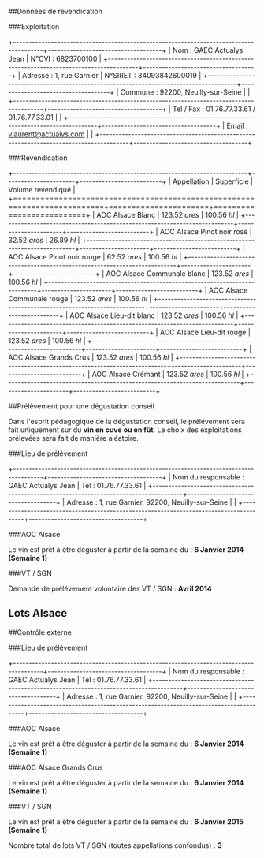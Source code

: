 ##Données de revendication

###Exploitation

+---------------------------------------------------------------------------------------+------------------------------------+
| Nom : GAEC Actualys Jean                                                              |  N°CVI : 6823700100                |
+---------------------------------------------------------------------------------------+------------------------------------+
| Adresse : 1, rue Garnier                                                              | N°SIRET : 34093842600019           |
+---------------------------------------------------------------------------------------+------------------------------------+
| Commune : 92200, Neuilly-sur-Seine                                                    |                                    |
+---------------------------------------------------------------------------------------+------------------------------------+
| Tel / Fax : 01.76.77.33.61 / 01.76.77.33.01                                           |                                    | 
+---------------------------------------------------------------------------------------+------------------------------------+
| Email : vlaurent@actualys.com                                                         |                                    |
+---------------------------------------------------------------------------------------+------------------------------------+

###Revendication

+--------------------------------------------------------------------------+----------------------+--------------------------+
| Appellation                                                              | Superficie           | Volume revendiqué        |
+==========================================================================+======================+==========================+
| AOC Alsace Blanc                                                         | 123.52 _ares_        | 100.56 _hl_              |
+--------------------------------------------------------------------------+----------------------+--------------------------+
| AOC Alsace Pinot noir rosé                                               |  32.52 _ares_        |  26.89 _hl_              |
+--------------------------------------------------------------------------+----------------------+--------------------------+
| AOC Alsace Pinot noir rouge                                              |  62.52 _ares_        | 100.56 _hl_              |
+--------------------------------------------------------------------------+----------------------+--------------------------+
| AOC Alsace Communale blanc                                               | 123.52 _ares_        | 100.56 _hl_              |
+--------------------------------------------------------------------------+----------------------+--------------------------+
| AOC Alsace Communale rouge                                               | 123.52 _ares_        | 100.56 _hl_              |
+--------------------------------------------------------------------------+----------------------+--------------------------+
| AOC Alsace Lieu-dit blanc                                                | 123.52 _ares_        | 100.56 _hl_              |
+--------------------------------------------------------------------------+----------------------+--------------------------+
| AOC Alsace Lieu-dit rouge                                                | 123.52 _ares_        | 100.56 _hl_              |
+--------------------------------------------------------------------------+----------------------+--------------------------+
| AOC Alsace Grands Crus                                                   | 123.52 _ares_        | 100.56 _hl_              |
+--------------------------------------------------------------------------+----------------------+--------------------------+
| AOC Alsace Crémant                                                       | 123.52 _ares_        | 100.56 _hl_              |
+--------------------------------------------------------------------------+----------------------+--------------------------+

##Prélèvement pour une dégustation conseil

Dans l'esprit pédagogique de la dégustation conseil, le prélévement sera fait uniquement sur du **vin en cuve ou en fût**. Le choix des exploitations prélevées sera fait de manière aléatoire.

###Lieu de prélévement

+---------------------------------------------------------------------------------------+------------------------------------+
| Nom du responsable : GAEC Actualys Jean                                               |  Tel : 01.76.77.33.61              |
+---------------------------------------------------------------------------------------+------------------------------------+
| Adresse : 1, rue Garnier, 92200, Neuilly-sur-Seine                                    |                                    |
+---------------------------------------------------------------------------------------+------------------------------------+
                         
###AOC Alsace

Le vin est prêt à être déguster à partir de la semaine du : **6 Janvier 2014 (Semaine 1)**

###VT / SGN
                            
Demande de prélévement volontaire des VT / SGN : **Avril 2014**

## Lots Alsace

##Contrôle externe

###Lieu de prélévement

+---------------------------------------------------------------------------------------+------------------------------------+
| Nom du responsable : GAEC Actualys Jean                                               |  Tel : 01.76.77.33.61              |
+---------------------------------------------------------------------------------------+------------------------------------+
| Adresse : 1, rue Garnier, 92200, Neuilly-sur-Seine                                    |                                    |
+---------------------------------------------------------------------------------------+------------------------------------+  

###AOC Alsace

Le vin est prêt à être déguster à partir de la semaine du : **6 Janvier 2014 (Semaine 1)**

###AOC Alsace Grands Crus

Le vin est prêt à être déguster à partir de la semaine du : **6 Janvier 2014 (Semaine 1)**

###VT / SGN
                            
Le vin est prêt à être déguster à partir de la semaine du : **6 Janvier 2015 (Semaine 1)**

Nombre total de lots VT / SGN (toutes appellations confondus) : **3**



